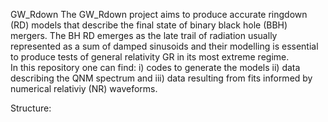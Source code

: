 GW_Rdown
The GW_Rdown project aims to produce accurate ringdown (RD) models that describe the final state of binary black hole (BBH) mergers. 
The BH RD emerges as the late trail of radiation usually represented as a sum of damped sinusoids and their modelling is essential to produce tests of general relativity GR in its most extreme regime.  
In this repository one can find: i) codes to generate the models ii) data describing the QNM spectrum and iii) data resulting from fits informed by numerical relativiy (NR) waveforms. 

Structure:
